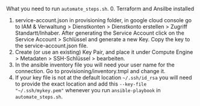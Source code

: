 What you need to run `automate_steps.sh`. 
0. Terraform and Ansilbe installed
1. service-account.json in provisioning folder, in google cloud console go to IAM & Verwaltung > Dienstkonten > Dienstkonto erstellen  > Zugriff Standartt/Inhaber. After generating the Service Account click on the Service Account > Schlüssel and generate a new Key. Copy the key to the service-account.json file.
2. Create (or use an existing) Key Pair, and place it under Compute Engine > Metadaten > SSH-Schlüssel > bearbeiten. 
3. In the ansible inventory file you will need your user name for the connection. Go to provisioning/inventory.tmpl and change it. 
4. If your key file is not at the default location `~/.ssh/id_rsa` you will need to provide the exact location and add this `--key-file "~/.ssh/mykey.pem"` whenever you run `ansible-playbook` in `automate_steps.sh`.
